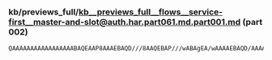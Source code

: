 ### kb/previews_full/kb__previews_full__flows__service-first__master-and-slot@auth.har.part061.md.part001.md (part 002)

```md
QAAAAAAAAAAAAAAAAABAQEAAP8AAAEBAQD///8AAQEBAP///wABAgEA/wAAAAEBAQD/AAAAAP/+AAH7/gDZxNAABwYHAP39/Q
```

```
